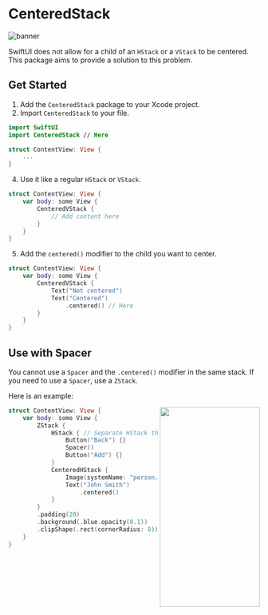 # CenteredStack

![banner](https://github.com/atlou/CenteredStack/assets/30378214/87bded54-3772-4102-a353-6e9bd3655e9c)

SwiftUI does not allow for a child of an `HStack` or a `VStack` to be centered. This package aims to provide a solution to this problem.

## Get Started
1. Add the `CenteredStack` package to your Xcode project.
2. Import `CenteredStack` to your file.
```swift
import SwiftUI
import CenteredStack // Here

struct ContentView: View {
    ...
}
```
4. Use it like a regular `HStack` or `VStack`.
```swift
struct ContentView: View {
    var body: some View {
        CenteredVStack {
            // Add content here
        }
    }
}
```
5. Add the `centered()` modifier to the child you want to center.
```swift
struct ContentView: View {
    var body: some View {
        CenteredVStack {
            Text("Not centered")
            Text("Centered")
                .centered() // Here
        }
    }
}
```

## Use with Spacer
You cannot use a `Spacer` and the `.centered()` modifier in the same stack. 
If you need to use a `Spacer`, use a `ZStack`. 

Here is an example:

<img align="right" width="200" height="400" src="https://github.com/atlou/CenteredStack/assets/30378214/685b576f-2e81-4e4e-a99a-5ff14ee65825">


```swift
struct ContentView: View {
    var body: some View {
        ZStack {
            HStack { // Separate HStack that contains the Spacer
                Button("Back") {}
                Spacer()
                Button("Add") {}
            }
            CenteredHStack {
                Image(systemName: "person.fill")
                Text("John Smith")
                    .centered()
            }
        }
        .padding(20)
        .background(.blue.opacity(0.1))
        .clipShape(.rect(cornerRadius: 8))
    }
}
```
